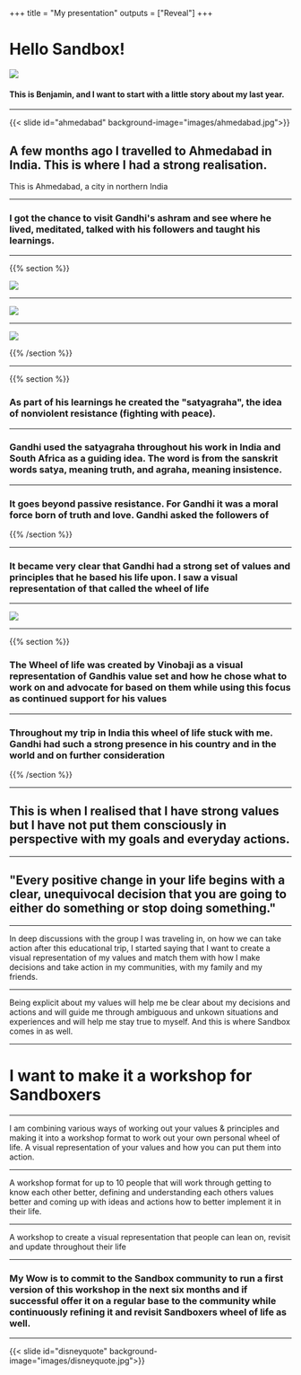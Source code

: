 +++
title = "My presentation"
outputs = ["Reveal"]
+++

# Hello Sandbox!

<img src="images/ben.png" style="border: none; box-shadow: none;" />

#### This is Benjamin, and I want to start with a little story about my last year.

---

{{< slide id="ahmedabad" background-image="images/ahmedabad.jpg">}}

## A few months ago I travelled to Ahmedabad in India. This is where I had a strong realisation.

This is Ahmedabad, a city in northern India

---

### I got the chance to visit Gandhi's ashram and see where he lived, meditated, talked with his followers and taught his learnings. 

---

{{% section %}}

<img src="images/gandhi.jpg" style="border: none; box-shadow: none;" />

---

<img src="images/meditation.jpg" style="border: none; box-shadow: none;" />

---

<img src="images/ashram-rules.jpg" style="border: none; box-shadow: none; max-height: calc(66vh);max-width: calc(66vw);" />

{{% /section %}}

---

{{% section %}}

### As part of his learnings he created the "satyagraha", the idea of nonviolent resistance (fighting with peace). 

---

### Gandhi used the satyagraha throughout his work in India and South Africa as a guiding idea. The word is from the sanskrit words satya, meaning truth, and agraha, meaning insistence. 

---

### It goes beyond passive resistance. For Gandhi it was a moral force born of truth and love. Gandhi asked the followers of 

{{% /section %}}

--- 

### It became very clear that Gandhi had a strong set of values and principles that he based his life upon. I saw a visual representation of that called the wheel of life

---

<img src="images/wheel.jpg" style="max-width: 100%; height: auto; border: none; box-shadow: none; max-height: calc(66vh);max-width: calc(66vw);" />

---

{{% section %}}

### The Wheel of life was created by Vinobaji as a visual representation of Gandhis value set and how he chose what to work on and advocate for based on them while using this focus as continued support for his values

---

### Throughout my trip in India this wheel of life stuck with me. Gandhi had such a strong presence in his country and in the world and on further consideration

{{% /section %}}

---

## This is when I realised that I have strong values but I have not put them consciously in perspective with my goals and everyday actions.

---

## "Every positive change in your life begins with a clear, unequivocal decision that you are going to either do something or stop doing something."

---

In deep discussions with the group I was traveling in, on how we can take action after this educational trip, I started saying that I want to create a visual representation of my values and match them with how I make decisions and take action in my communities, with my family and my friends. 

---

Being explicit about my values will help me be clear about my decisions and actions and will guide me through ambiguous and unkown situations and experiences and will help me stay true to myself. And this is where Sandbox comes in as well.

---

# I want to make it a workshop for Sandboxers

---

I am combining various ways of working out your values & principles and making it into a workshop format to work out your own personal wheel of life. A visual representation of your values and how you can put them into action. 

---

A workshop format for up to 10 people that will work through getting to know each other better, defining and understanding each others values better and coming up with ideas and actions how to better implement it in their life.  

---

A workshop to create a visual representation that people can lean on, revisit and update throughout their life

---

### My Wow is to commit to the Sandbox community to run a first version of this workshop in the next six months and if successful offer it on a regular base to the community while continuously refining it and revisit Sandboxers wheel of life as well. 

--- 

{{< slide id="disneyquote" background-image="images/disneyquote.jpg">}}
